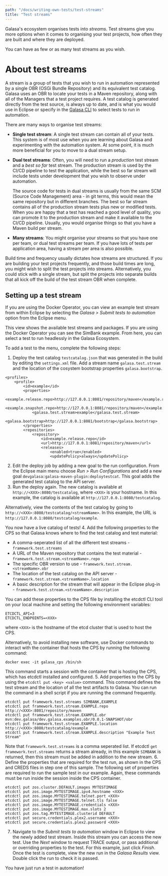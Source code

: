 ```yaml
---
path: "/docs/writing-own-tests/test-streams"
title: "Test streams"
---
```


Galasa's ecosystem organises tests into _streams_. Test streams give you more options when it comes to organising your test projects, how often they are built and where they are deployed.

You can have as few or as many test streams as you wish.

# About test streams

A stream is a group of tests that you wish to run in automation represented by a single OBR (OSGi Bundle Repository) and its equivalent test catalog. Galasa uses an OBR to locate your tests in a Maven repository, along with all of the Managers that a test project requires. A test catalog is generated directly from the test source, is always up to date, and is what you would use in Eclipse or specify in the [Galasa CLI](/docs/cli-command-reference/cli-command-reference) to select tests to run in automation.

There are many ways to organise test streams:

- <b>Single test stream</b>: A single test stream can contain all of your tests. This system is of most use when you are learning about Galasa and experimenting with the automation system. At some point, it is much more beneficial for you to move to a dual stream setup.
- <b>Dual test streams</b>: Often, you will need to run a _production_ test stream and a _best so far_ test stream. The production stream is used by the CI/CD pipeline to test the application, while the best so far stream will include tests under development that you wish to observe under automation.

  The source code for tests in dual streams is usually from the same SCM (Source Code Management) area - in git terms, this would mean the same repository but in different branches. The best so far stream contains all of the production stream tests plus new or modified tests. When you are happy that a test has reached a good level of quality, you can promote it to the production stream and make it available to the CI/CD pipeline. Usually, you would organise things so that you have a Maven build per stream.

- <b>Many streams</b>: You might organise your streams so that you have one per team, or dual test streams per team. If you have lots of tests per application area, having a stream per area is also possible.

Build time and frequency usually dictates how streams are structured. If you are building your test projects frequently, and those build times are long, you might wish to split the test projects into streams. Alternatively, you could stick with a single stream, but split the projects into separate builds that all kick off the build of the test stream OBR when complete.

## Setting up a test stream

If you are using the Docker Operator, you can view an example test stream from within Eclipse by selecting the _Galasa > Submit tests to automation_ option from the Eclipse menu.

This view shows the available test streams and packages. If you are using the Docker Operator you can see the SimBank example. From here, you can select a test to run headlessly in the Galasa Ecosystem.

To add a test to the menu, complete the following steps:

1. Deploy the test catalog ```testcatalog.json``` that was generated in the build by editing the  ```settings.xml``` file. Add a stream name ```galasa.test.stream``` and the location of the cosystem bootstrap properties ```galasa.bootstrap```.
```
<profiles>
    <profile>
        <id>example</id>
        <properties>
            <example.release.repo>http://127.0.0.1:8081/repository/maven</example.release.repo>
            <example.snapshot.repo>http://127.0.0.1:8081/repository/maven</example.snapshot.repo>
            <galasa.test.stream>example</galasa.test.stream>
            <galasa.bootstrap>http://127.0.0.1:8081/bootstrap</galasa.bootstrap>
        </properties>
        <repositories>
            <repository>
                <id>example.release.repo</id>
                <url>http://127.0.0.1:8081/repository/maven</url>
                <releases>
                    <enabled>true</enabled>
                    <updatePolicy>always</updatePolicy>
```
2. Edit the deploy job by adding a new goal to the run configuration. From the Eclipse main menu choose _Run > Run Configurations_ and add a new goal ```devgalasa:galasa-maven-plugin:deploytestcat```. This goal adds the generated test catalog to the API server.
3. Run the deploy again. The new catalog is available at ```http://<XXX>:8080/testcatalog```, where ```<XXX>``` is your hostname. In this example, the catalog is available at ```http://127.0.0.1:8080/testcatalog```.
   
Alternatively, view the contents of the test catalog by going to ```http://<XXX>:8080/testcatalog/<streamName>```. In this example, the URL is ```http://127.0.0.1:8080/testcatalog/example```.

You now have a live catalog of tests!
4. Add the following properties to the CPS so that Galasa knows where to find the test catalog and test material:

- A comma-seperated list of all the different test streams - ```framework.test.streams``` 
- A URL of the Maven repository that contains the test material - ```framework.test.stream.<streamName>.repo```
- The specific OBR version to use - ```framework.test.stream.<streamName>.obr```
- The location of the test catalog on the API server - ```framework.test.stream.<streamName>.location```
- A basic description for the stream that will appear in the Eclipse plug-in - ```framework.test.stream.<streamName>.description```

You can add these properties to the CPS file by installing the etcdctl CLI tool on your local machine and setting the following environment variables:

```
ETCDCTL_API=3
ETCDCTL_ENDPOINTS=<XXX>
```
where ```<XXX>``` is the hostname of the etcd cluster that is used to host the CPS.

Alternatively, to avoid installing new software, use Docker commands to interact with the container that hosts the CPS by running the following command:

```docker exec -it galasa_cps /bin/sh```

This command starts a session with the container that is hosting the CPS, which has etcdctl installed and configured.
5. Add properties to the CPS by using the  ```etcdctl put <key> <value>``` command. This command defines the test stream and the location of all the test artifacts to Galasa. You can run the command in a shell script if you are running the command frequently.
```
etcdctl put framework.test.streams SIMBANK,EXAMPLE
etcdctl put framework.test.stream.EXAMPLE.repo http://<XXX>:8081/repository/maven
etcdctl put framework.test.stream.EXAMPLE.obr mvn:dev.galasa/dev.galasa.examples.obr/0.0.1-SNAPSHOT/obr
etcdctl put framework.test.stream.EXAMPLE.location http://<XXX>:8080/testcatalog/example
etcdctl put framework.test.stream.EXAMPLE.description "Example Test Stream"
```
Note that ```framework.test.streams``` is a comma seperated list. If etcdctl ```get framework.test.streams``` returns a stream already, in this example ```SIMBANK``` is returned, then this stream must be added in addition to the new stream.
6. Define the properties that are required for the test run, as shown in the CPS and CREDS files in step one of this sample. The following set of properties are required to run the sample test in our example. Again, these commands must be run inside the session inside the CPS container.
```
etcdctl put zos.cluster.DEFAULT.images MYTESTIMAGE
etcdctl put zos.image.MYTESTIMAGE.ipv4.hostname <XXX>
etcdctl put zos.image.MYTESTIMAGE.telnet.port <XXX>
etcdctl put zos.image.MYTESTIMAGE.telnet.tls false
etcdctl put zos.image.MYTESTIMAGE.credentials <XXX>
etcdctl put zos.image.MYTESTIMAGE.max.slots 2
etcdctl put zos.tag.MYTESTIMAGE.clusterid DEFAULT
etcdctl put secure.credentials.plex2.username <XXX>
etcdctl put secure.credentials.plex2.password <XXX>
```
7. Navigate to the _Submit tests to automation_ window in Eclipse to view the newly added test stream.
Inside this stream you can access the new test. Use the _Next_ window to request TRACE output, or pass additional or overriding properties to the test. For this example, just click _Finish_. 
Once the test is complete, view the new run in the _Galasa Results_ view. Double click the run to check it is passed.

You have just run a test in automation!

